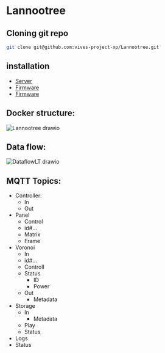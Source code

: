# Lannootree

## Cloning git repo

```bash
git clone git@github.com:vives-project-xp/Lannootree.git
```

## installation

- [Server](Lannootree_server/README.md)
- [Firmware](Lannootree_processor/README.md)
- [Firmware](Lannootree_firmware/README.md)

## Docker structure:

![Lannootree drawio](https://user-images.githubusercontent.com/71697142/201103114-a8b4d791-ab4f-4459-9a90-6e0a4993ae48.png)

## Data flow:

![DataflowLT drawio](https://user-images.githubusercontent.com/71697142/205050305-787bca8d-d48e-46d5-b0a1-096201860b0a.png)

## MQTT Topics:

* Controller:
  - In
  - Out
* Panel
  - Control
  - id#...
  - Matrix
  - Frame
* Voronoi
  - In
  - id#...
  - Controll
  - Status
    - ID
    - Power
  - Out
    - Metadata
* Storage
  - In
    - Metadata
  - Play
  - Status
* Logs
* Status





